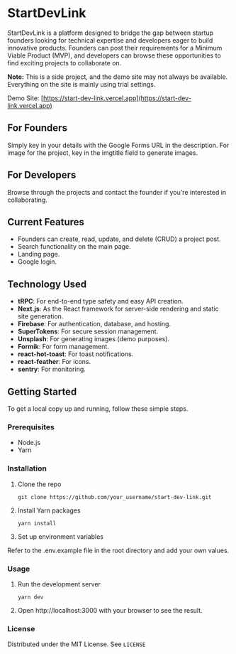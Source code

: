 # StartDevLink

StartDevLink is a platform designed to bridge the gap between startup founders looking for technical expertise and developers eager to build innovative products. Founders can post their requirements for a Minimum Viable Product (MVP), and developers can browse these opportunities to find exciting projects to collaborate on.

**Note:** This is a side project, and the demo site may not always be available. Everything on the site is mainly using trial settings.

Demo Site: [https://start-dev-link.vercel.app](https://start-dev-link.vercel.app)

## For Founders

Simply key in your details with the Google Forms URL in the description. 
For image for the project, key in the imgtitle field to generate images.

## For Developers

Browse through the projects and contact the founder if you're interested in collaborating.

## Current Features

- Founders can create, read, update, and delete (CRUD) a project post.
- Search functionality on the main page.
- Landing page.
- Google login.

## Technology Used

- **tRPC**: For end-to-end type safety and easy API creation.
- **Next.js**: As the React framework for server-side rendering and static site generation.
- **Firebase**: For authentication, database, and hosting.
- **SuperTokens**: For secure session management.
- **Unsplash**: For generating images (demo purposes).
- **Formik**: For form management.
- **react-hot-toast**: For toast notifications.
- **react-feather**: For icons.
- **sentry**: For monitoring.

## Getting Started

To get a local copy up and running, follow these simple steps.

### Prerequisites

- Node.js
- Yarn

### Installation

1. Clone the repo
   ```
   git clone https://github.com/your_username/start-dev-link.git
   ```
2. Install Yarn packages
    ``` 
    yarn install
    ```
3. Set up environment variables

Refer to the .env.example file in the root directory and add your own values.

### Usage
1. Run the development server
    ``` 
    yarn dev 
    ```
2. Open http://localhost:3000 with your browser to see the result.

### License
Distributed under the MIT License. See `LICENSE`